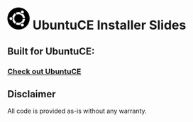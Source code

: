 <h1><img src="https://raw.githubusercontent.com/jeremehancock/ubuntu-ce-ubiquity-slideshow/main/logo.png" height="50" /> UbuntuCE Installer Slides</h1>

## Built for UbuntuCE:

### [Check out UbuntuCE](https://ubuntuce.com/)

## Disclaimer

All code is provided as-is without any warranty.
